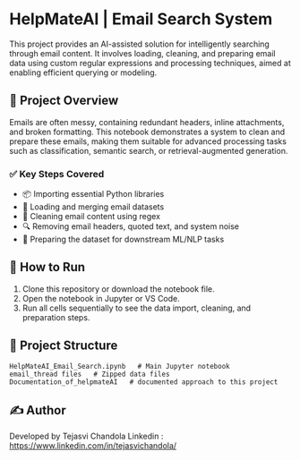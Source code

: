 # HelpMateAI | Email Search System

This project provides an AI-assisted solution for intelligently searching through email content. It involves loading, cleaning, and preparing email data using custom regular expressions and processing techniques, aimed at enabling efficient querying or modeling.

## 📁 Project Overview

Emails are often messy, containing redundant headers, inline attachments, and broken formatting. This notebook demonstrates a system to clean and prepare these emails, making them suitable for advanced processing tasks such as classification, semantic search, or retrieval-augmented generation.

### ✅ Key Steps Covered

- 📦 Importing essential Python libraries
- 🧾 Loading and merging email datasets
- 🧹 Cleaning email content using regex
- 🔍 Removing email headers, quoted text, and system noise
- 🧠 Preparing the dataset for downstream ML/NLP tasks

## 🚀 How to Run

1. Clone this repository or download the notebook file.
2. Open the notebook in Jupyter or VS Code.
3. Run all cells sequentially to see the data import, cleaning, and preparation steps.

## 📂 Project Structure

```
HelpMateAI_Email_Search.ipynb   # Main Jupyter notebook
email_thread files   # Zipped data files
Documentation_of_helpmateAI   # documented approach to this project
```

## ✍️ Author

Developed by Tejasvi Chandola
Linkedin : https://www.linkedin.com/in/tejasvichandola/
